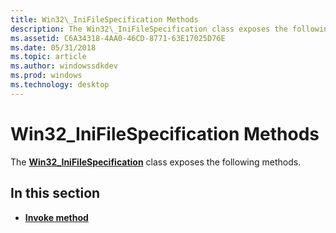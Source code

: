 ```yaml
---
title: Win32\_IniFileSpecification Methods
description: The Win32\_IniFileSpecification class exposes the following methods.
ms.assetid: C6A34318-4AA0-46CD-8771-63E17025D76E
ms.date: 05/31/2018
ms.topic: article
ms.author: windowssdkdev
ms.prod: windows
ms.technology: desktop
---
```


# Win32\_IniFileSpecification Methods

The [**Win32\_IniFileSpecification**](win32-inifilespecification.md) class exposes the following methods.

## In this section

-   [**Invoke method**](invoke-method-in-class-win32-inifilespecification.md)

 

 




